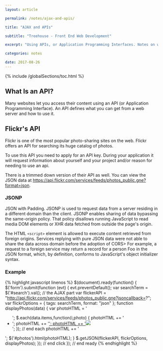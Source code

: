 ```yaml
---
layout: article

permalink: /notes/ajax-and-apis/

title: "AJAX and APIs"

subtitle: "Treehouse - Front End Web Development"

excerpt: "Using APIs, or Application Programming Interfaces. Notes on what APIs generally are. And that an API defines what you can get from a web server and how to use it. This post beiefly documents the API Flickr offers."

categories: notes

date: 2017-08-26
---
```


{% include /globalSections/toc.html %}

## What Is an API?

Many websites let you access their content using an API (or Application Programming Interface). An API defines what you can get from a web server and how to use it. 

## Flickr's API

Flickr is one of the most popular photo-sharing sites on the web. Flickr offers an API for searching its huge catalog of photos.

To use this API you need to apply for an API key. During your application it will request information about yourself and your project and/or reason for needing to use an api.

There is a trimmed down version of their API as well. You can view the JSON data at <a href="https://api.flickr.com/services/feeds/photos_public.gne?format=json">https://api.flickr.com/services/feeds/photos_public.gne?format=json</a>.

### JSONP

JSON with Padding. JSONP is used to request data from a server residing in a different domain than the client. JSONP enables sharing of data bypassing the same-origin policy. That policy disallows running JavaScript to read media DOM elements or XHR data fetched from outside the page's origin. 

The HTML `<script>` element is allowed to execute content retrieved from foreign origins. Services replying with pure JSON data were not able to share the data across domain before the adoption of CORS> For example, a request to a foreign service may return a record for a person Foo in the JSON format, which, by definition, conforms to JavaScript's object initializer syntax.

### Example

{% highlight javascript linenos %}
$(document).ready(function() {
 $('form').submit(function (evt) {
    evt.preventDefault();
    var searchTerm = $('#search').val();
    // the AJAX part
    var flickerAPI = "http://api.flickr.com/services/feeds/photos_public.gne?jsoncallback=?";
    var flickrOptions = {
      tags: searchTerm,
      format: "json"
    };
    function displayPhotos(data) {
      var photoHTML = '<ul>';
      $.each(data.items,function(i,photo) {
        photoHTML += '<li class="grid-25 tablet-grid-50">';
        photoHTML += '<a href="' + photo.link + '" class="image">';
        photoHTML += '<img src="' + photo.media.m + '"></a></li>';
      }); // end each
      photoHTML += '</ul>';
      $('#photos').html(photoHTML);
    }
    $.getJSON(flickerAPI, flickrOptions, displayPhotos);
  }); // end click
}); // end ready
{% endhighlight %}